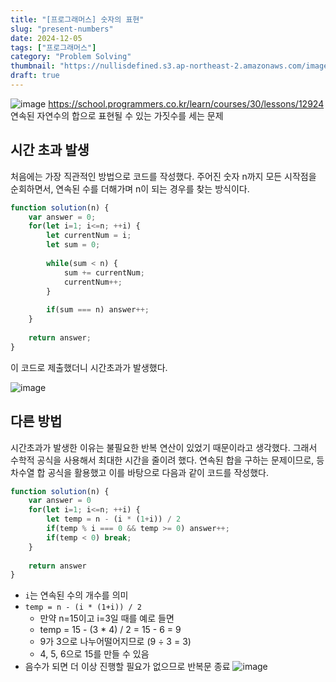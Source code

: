 ```yaml
---
title: "[프로그래머스] 숫자의 표현"
slug: "present-numbers"
date: 2024-12-05
tags: ["프로그래머스"]
category: "Problem Solving"
thumbnail: "https://nullisdefined.s3.ap-northeast-2.amazonaws.com/images/336450698cb0b43a1a7133eae93730cd.png"
draft: true
---
```

![image](https://nullisdefined.s3.ap-northeast-2.amazonaws.com/images/336450698cb0b43a1a7133eae93730cd.png)
https://school.programmers.co.kr/learn/courses/30/lessons/12924
연속된 자연수의 합으로 표현될 수 있는 가짓수를 세는 문제

## 시간 초과 발생
처음에는 가장 직관적인 방법으로 코드를 작성했다. 주어진 숫자 n까지 모든 시작점을 순회하면서, 연속된 수를 더해가며 n이 되는 경우를 찾는 방식이다.
```js
function solution(n) {
    var answer = 0;
    for(let i=1; i<=n; ++i) {
        let currentNum = i;
        let sum = 0;
        
        while(sum < n) {
            sum += currentNum;
            currentNum++;
        }
        
        if(sum === n) answer++;
    }
    
    return answer;
}
```

이 코드로 제출했더니 시간초과가 발생했다.

![image](https://nullisdefined.s3.ap-northeast-2.amazonaws.com/images/40725ac0100d36a822f9733db9d01003.png)

## 다른 방법
시간초과가 발생한 이유는 불필요한 반복 연산이 있었기 때문이라고 생각했다. 그래서 수학적 공식을 사용해서 최대한 시간을 줄이려 했다.
연속된 합을 구하는 문제이므로, 등차수열 합 공식을 활용했고 이를 바탕으로 다음과 같이 코드를 작성했다. 
```js
function solution(n) {
    var answer = 0
    for(let i=1; i<=n; ++i) {
        let temp = n - (i * (1+i)) / 2
        if(temp % i === 0 && temp >= 0) answer++;
        if(temp < 0) break;
    }
    
    return answer
}
```
- `i`는 연속된 수의 개수를 의미
- `temp = n - (i * (1+i)) / 2`
	- 만약 n=15이고 i=3일 때를 예로 들면
	- temp = 15 - (3 * 4) / 2 = 15 - 6 = 9
	- 9가 3으로 나누어떨어지므로 (9 ÷ 3 = 3)
	- 4, 5, 6으로 15를 만들 수 있음
- 음수가 되면 더 이상 진행할 필요가 없으므로 반복문 종료
![image](https://nullisdefined.s3.ap-northeast-2.amazonaws.com/images/dbd1dc1748b266bbb72f6c379c57f3e5.png)